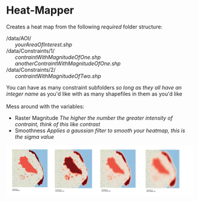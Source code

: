 # Heat-Mapper
Creates a heat map from the following *required* folder structure: <br>

/data/AOI/ <br>
&nbsp;&nbsp;&nbsp;&nbsp;&nbsp;&nbsp;*yourAreaOfInterest.shp* <br>
/data/Constraints/1/ <br>
&nbsp;&nbsp;&nbsp;&nbsp;&nbsp;&nbsp;*contraintWithMagnitudeOfOne.shp* <br>
&nbsp;&nbsp;&nbsp;&nbsp;&nbsp;&nbsp;*anotherContraintWithMagnitudeOfOne.shp* <br>
/data/Constraints/2/ <br>
&nbsp;&nbsp;&nbsp;&nbsp;&nbsp;&nbsp;*contraintWithMagnitudeOfTwo.shp* <br>

You can have as many constraint subfolders *so long as they all have an integer name* as you'd like with as many shapefiles in them as you'd like <br> <br>
Mess around with the variables: <br>
+ Raster Magnitude *The higher the number the greater intensity of contraint, think of this like contrast*
+ Smoothness *Applies a gaussian filter to smooth your heatmap, this is the sigma value*

![various magnitudes and smoothnesses](/InputSettingsResults.png)
